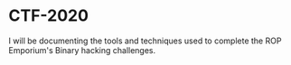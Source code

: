 # CTF-2020

I will be documenting the tools and techniques used to complete the ROP Emporium's Binary hacking challenges.
